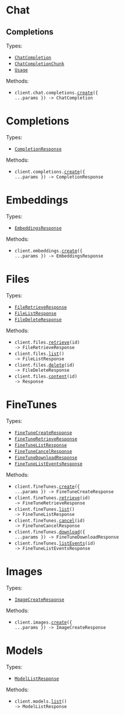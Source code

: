 # Chat

## Completions

Types:

- <code><a href="./src/resources/chat/completions.ts">ChatCompletion</a></code>
- <code><a href="./src/resources/chat/completions.ts">ChatCompletionChunk</a></code>
- <code><a href="./src/resources/chat/completions.ts">Usage</a></code>

Methods:

- <code title="post /chat/completions">client.chat.completions.<a href="./src/resources/chat/completions.ts">create</a>({ ...params }) -> ChatCompletion</code>

# Completions

Types:

- <code><a href="./src/resources/completions.ts">CompletionResponse</a></code>

Methods:

- <code title="post /completions">client.completions.<a href="./src/resources/completions.ts">create</a>({ ...params }) -> CompletionResponse</code>

# Embeddings

Types:

- <code><a href="./src/resources/embeddings.ts">EmbeddingsResponse</a></code>

Methods:

- <code title="post /embeddings">client.embeddings.<a href="./src/resources/embeddings.ts">create</a>({ ...params }) -> EmbeddingsResponse</code>

# Files

Types:

- <code><a href="./src/resources/files.ts">FileRetrieveResponse</a></code>
- <code><a href="./src/resources/files.ts">FileListResponse</a></code>
- <code><a href="./src/resources/files.ts">FileDeleteResponse</a></code>

Methods:

- <code title="get /files/{id}">client.files.<a href="./src/resources/files.ts">retrieve</a>(id) -> FileRetrieveResponse</code>
- <code title="get /files">client.files.<a href="./src/resources/files.ts">list</a>() -> FileListResponse</code>
- <code title="delete /files/{id}">client.files.<a href="./src/resources/files.ts">delete</a>(id) -> FileDeleteResponse</code>
- <code title="get /files/{id}/content">client.files.<a href="./src/resources/files.ts">content</a>(id) -> Response</code>

# FineTunes

Types:

- <code><a href="./src/resources/fine-tunes.ts">FineTuneCreateResponse</a></code>
- <code><a href="./src/resources/fine-tunes.ts">FineTuneRetrieveResponse</a></code>
- <code><a href="./src/resources/fine-tunes.ts">FineTuneListResponse</a></code>
- <code><a href="./src/resources/fine-tunes.ts">FineTuneCancelResponse</a></code>
- <code><a href="./src/resources/fine-tunes.ts">FineTuneDownloadResponse</a></code>
- <code><a href="./src/resources/fine-tunes.ts">FineTuneListEventsResponse</a></code>

Methods:

- <code title="post /fine-tunes">client.fineTunes.<a href="./src/resources/fine-tunes.ts">create</a>({ ...params }) -> FineTuneCreateResponse</code>
- <code title="get /fine-tunes/{id}">client.fineTunes.<a href="./src/resources/fine-tunes.ts">retrieve</a>(id) -> FineTuneRetrieveResponse</code>
- <code title="get /fine-tunes">client.fineTunes.<a href="./src/resources/fine-tunes.ts">list</a>() -> FineTuneListResponse</code>
- <code title="post /fine-tunes/{id}/cancel">client.fineTunes.<a href="./src/resources/fine-tunes.ts">cancel</a>(id) -> FineTuneCancelResponse</code>
- <code title="get /fine-tunes/download">client.fineTunes.<a href="./src/resources/fine-tunes.ts">download</a>({ ...params }) -> FineTuneDownloadResponse</code>
- <code title="get /fine-tunes/{id}/events">client.fineTunes.<a href="./src/resources/fine-tunes.ts">listEvents</a>(id) -> FineTuneListEventsResponse</code>

# Images

Types:

- <code><a href="./src/resources/images.ts">ImageCreateResponse</a></code>

Methods:

- <code title="post /images/generations">client.images.<a href="./src/resources/images.ts">create</a>({ ...params }) -> ImageCreateResponse</code>

# Models

Types:

- <code><a href="./src/resources/models.ts">ModelListResponse</a></code>

Methods:

- <code title="get /models">client.models.<a href="./src/resources/models.ts">list</a>() -> ModelListResponse</code>
